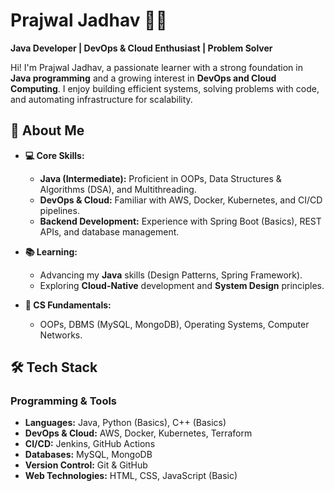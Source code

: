 # Prajwal Jadhav 👨‍💻

**Java Developer | DevOps & Cloud Enthusiast | Problem Solver**

Hi! I'm Prajwal Jadhav, a passionate learner with a strong foundation in **Java programming** and a growing interest in **DevOps and Cloud Computing**. I enjoy building efficient systems, solving problems with code, and automating infrastructure for scalability.

## 🚀 About Me

- **💻 Core Skills:** 
  - **Java (Intermediate):** Proficient in OOPs, Data Structures & Algorithms (DSA), and Multithreading.
  - **DevOps & Cloud:** Familiar with AWS, Docker, Kubernetes, and CI/CD pipelines.
  - **Backend Development:** Experience with Spring Boot (Basics), REST APIs, and database management.
  
- **📚 Learning:** 
  - Advancing my **Java** skills (Design Patterns, Spring Framework).
  - Exploring **Cloud-Native** development and **System Design** principles.
  
- **🧠 CS Fundamentals:** 
  - OOPs, DBMS (MySQL, MongoDB), Operating Systems, Computer Networks.

## 🛠️ Tech Stack

### **Programming & Tools**
- **Languages:** Java, Python (Basics), C++ (Basics)
- **DevOps & Cloud:** AWS, Docker, Kubernetes, Terraform
- **CI/CD:** Jenkins, GitHub Actions
- **Databases:** MySQL, MongoDB
- **Version Control:** Git & GitHub
- **Web Technologies:** HTML, CSS, JavaScript (Basic)


